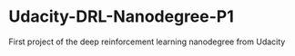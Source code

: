 # Udacity-DRL-Nanodegree-P1
First project of the deep reinforcement learning nanodegree from Udacity
